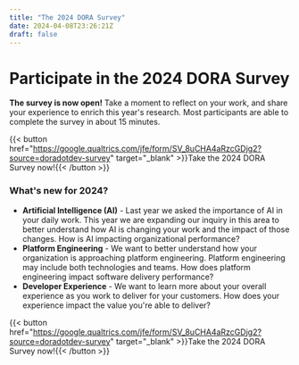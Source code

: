 ```yaml
---
title: "The 2024 DORA Survey"
date: 2024-04-08T23:26:21Z
draft: false
---
```


# Participate in the 2024 DORA Survey

**The survey is now open!** Take a moment to reflect on your work, and share your experience to enrich this year's research. Most participants are able to complete the survey in about 15 minutes.

{{< button href="https://google.qualtrics.com/jfe/form/SV_8uCHA4aRzcGDjg2?source=doradotdev-survey" target="_blank" >}}Take the 2024 DORA Survey now!{{< /button >}}

### What's new for 2024?

* **Artificial Intelligence (AI)** - Last year we asked the importance of AI in your daily work. This year we are expanding our inquiry in this area to better understand how AI is changing your work and the impact of those changes. How is AI impacting organizational performance?
* **Platform Engineering** - We want to better understand how your organization is approaching platform engineering. Platform engineering may include both technologies and teams. How does platform engineering impact software delivery performance?
* **Developer Experience** - We want to learn more about your overall experience as you work to deliver for your customers. How does your experience impact the value you're able to deliver?

{{< button href="https://google.qualtrics.com/jfe/form/SV_8uCHA4aRzcGDjg2?source=doradotdev-survey" target="_blank" >}}Take the 2024 DORA Survey now!{{< /button >}}


<!--
### The 2023 Accelerate State of DevOps survey is now closed.
Thank you to everyone who participated! Your responses informed the [Accelerate State of DevOps 2023 Report](/dora-report-2023).

To be notified of future research study participation opportunities, [join the DORA community](https://dora.community).
-->
